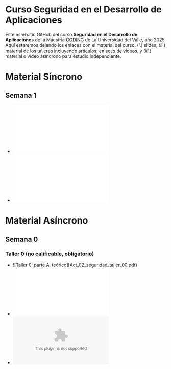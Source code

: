 # Curso Seguridad en el Desarrollo de Aplicaciones

Este es el sitio GitHub del curso **Seguridad en el Desarrollo de Aplicaciones** de la Maestría [CODING](https://eisc.univalle.edu.co/index.php/programas-academicos/maestria-en-computacion-para-el-desarrollo-de-aplicaciones-inteligentes) de La Universidad del Valle, año 2025. Aquí estaremos dejando los enlaces con el material del curso: $(i.)$ slides, $(ii.)$ material de los talleres incluyendo artículos, enlaces de vídeos, y $(iii.)$ material o vídeo asíncrono para estudio independiente.


# Material Síncrono

## Semana 1

- ![Slides semana 1](01_pres.pdf)
- ![Slides semana 1 en Español](01_pres_es.pdf)


# Material Asíncrono

## Semana 0

### Taller 0 (no calificable, obligatorio)
- ![Taller 0, parte A, teórico][Act_02_seguridad_taller_00.pdf)
- ![Taller 0, parte B, práctico en C](Act_02_seguridad_taller_00b.pdf)
- ![Taller 0, parte B, práctico en C, código fuente](taller_00_src.zip)
